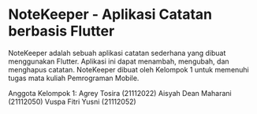 # NoteKeeper - Aplikasi Catatan berbasis Flutter

NoteKeeper adalah sebuah aplikasi catatan sederhana yang dibuat menggunakan Flutter. Aplikasi ini dapat menambah, mengubah, dan menghapus catatan. NoteKeeper dibuat oleh Kelompok 1 untuk memenuhi tugas mata kuliah Pemrograman Mobile.

Anggota Kelompok 1:
Agrey Tosira (21112022)
Aisyah Dean Maharani (21112050)
Vuspa Fitri Yusni (21112052)
